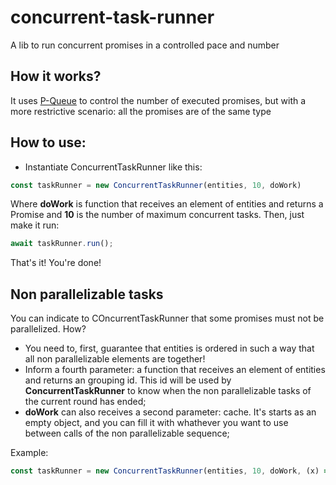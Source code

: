 # concurrent-task-runner

A lib to run concurrent promises in a controlled pace and number

## How it works?

It uses [P-Queue](https://www.npmjs.com/package/p-queue) to control the number of executed promises, but with a more restrictive scenario: all the promises are of the same type

## How to use:

* Instantiate ConcurrentTaskRunner like this:
```typescript
const taskRunner = new ConcurrentTaskRunner(entities, 10, doWork)
```

Where **doWork** is function that receives an element of entities and returns a Promise and **10** is the number of maximum concurrent tasks. Then, just make it run:

```typescript
await taskRunner.run();
```

That's it! You're done!

## Non parallelizable tasks

You can indicate to COncurrentTaskRunner that some promises must not be parallelized. How?

* You need to, first, guarantee that entities is ordered in such a way that all non parallelizable elements are together!
* Inform a fourth parameter: a function that receives an element of entities and returns an grouping id. This id will be used by **ConcurrentTaskRunner** to know when the non parallelizable tasks of the current round has ended;
* **doWork** can also receives a second parameter: cache. It's starts as an empty object, and you can fill it with whathever you want to use between calls of the non parallelizable sequence;

Example:
```typescript
const taskRunner = new ConcurrentTaskRunner(entities, 10, doWork, (x) => x.groupId);
```

